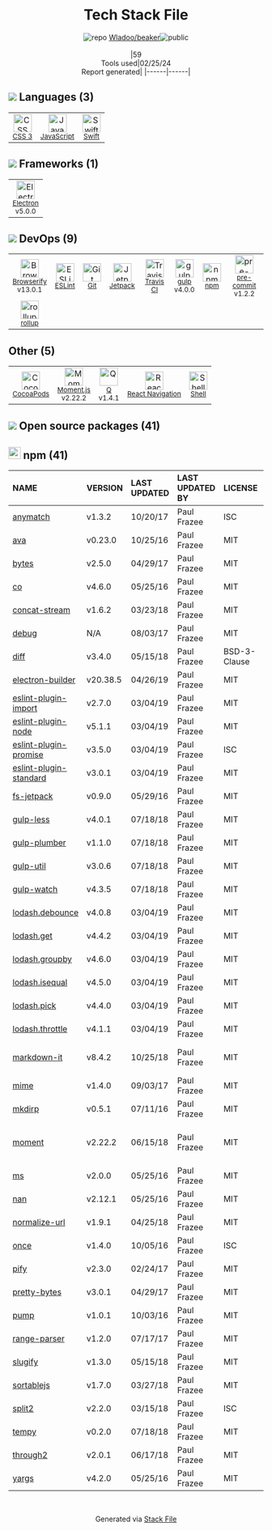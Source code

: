 <!--
&lt;--- Readme.md Snippet without images Start ---&gt;
## Tech Stack
Wladoo/beaker is built on the following main stack:

- [JavaScript](https://developer.mozilla.org/en-US/docs/Web/JavaScript) – Languages
- [Swift](https://developer.apple.com/swift/) – Languages
- [Electron](http://electron.atom.io/) – Cross-Platform Desktop Development
- [Browserify](http://browserify.org/) – Front End Package Manager
- [ESLint](http://eslint.org/) – Code Review
- [Jetpack](https://github.com/KidkArolis/jetpack) – JS Build Tools / JS Task Runners
- [Travis CI](http://travis-ci.com/) – Continuous Integration
- [gulp](http://gulpjs.com/) – JS Build Tools / JS Task Runners
- [pre-commit](http://jish.github.io/pre-commit/) – Git Tools
- [rollup](http://rollupjs.org/) – JS Build Tools / JS Task Runners
- [Moment.js](http://momentjs.com/) – Javascript Utilities & Libraries
- [Q](https://github.com/kriskowal/q) – Javascript Utilities & Libraries
- [React Navigation](https://reactnavigation.org/) – Cross-Platform Mobile Tools
- [Shell](https://en.wikipedia.org/wiki/Shell_script) – Shells

Full tech stack [here](/techstack.md)

&lt;--- Readme.md Snippet without images End ---&gt;

&lt;--- Readme.md Snippet with images Start ---&gt;
## Tech Stack
Wladoo/beaker is built on the following main stack:

- <img width='25' height='25' src='https://img.stackshare.io/service/1209/javascript.jpeg' alt='JavaScript'/> [JavaScript](https://developer.mozilla.org/en-US/docs/Web/JavaScript) – Languages
- <img width='25' height='25' src='https://img.stackshare.io/service/1009/tuHsaI2U.png' alt='Swift'/> [Swift](https://developer.apple.com/swift/) – Languages
- <img width='25' height='25' src='https://img.stackshare.io/service/2946/default_18a71b65e69d7aef5f218ae07f64eb6e1594c444.jpg' alt='Electron'/> [Electron](http://electron.atom.io/) – Cross-Platform Desktop Development
- <img width='25' height='25' src='https://img.stackshare.io/service/849/9esmqty2.png' alt='Browserify'/> [Browserify](http://browserify.org/) – Front End Package Manager
- <img width='25' height='25' src='https://img.stackshare.io/service/3337/Q4L7Jncy.jpg' alt='ESLint'/> [ESLint](http://eslint.org/) – Code Review
- <img width='25' height='25' src='https://img.stackshare.io/service/10139/jetpack.png' alt='Jetpack'/> [Jetpack](https://github.com/KidkArolis/jetpack) – JS Build Tools / JS Task Runners
- <img width='25' height='25' src='https://img.stackshare.io/service/460/Lu6cGu0z_400x400.png' alt='Travis CI'/> [Travis CI](http://travis-ci.com/) – Continuous Integration
- <img width='25' height='25' src='https://img.stackshare.io/service/844/iruTC031.png' alt='gulp'/> [gulp](http://gulpjs.com/) – JS Build Tools / JS Task Runners
- <img width='25' height='25' src='https://img.stackshare.io/no-img-open-source.png' alt='pre-commit'/> [pre-commit](http://jish.github.io/pre-commit/) – Git Tools
- <img width='25' height='25' src='https://img.stackshare.io/service/4423/zE8RTn9E_400x400.jpg' alt='rollup'/> [rollup](http://rollupjs.org/) – JS Build Tools / JS Task Runners
- <img width='25' height='25' src='https://img.stackshare.io/service/3643/Xrtdc94q_400x400.png' alt='Moment.js'/> [Moment.js](http://momentjs.com/) – Javascript Utilities & Libraries
- <img width='25' height='25' src='https://img.stackshare.io/service/4697/default_2d5a1d7c5eb520cdeb7db120e767345004a1d0d4.png' alt='Q'/> [Q](https://github.com/kriskowal/q) – Javascript Utilities & Libraries
- <img width='25' height='25' src='https://img.stackshare.io/service/6422/react-navigation.png' alt='React Navigation'/> [React Navigation](https://reactnavigation.org/) – Cross-Platform Mobile Tools
- <img width='25' height='25' src='https://img.stackshare.io/service/4631/default_c2062d40130562bdc836c13dbca02d318205a962.png' alt='Shell'/> [Shell](https://en.wikipedia.org/wiki/Shell_script) – Shells

Full tech stack [here](/techstack.md)

&lt;--- Readme.md Snippet with images End ---&gt;
-->
<div align="center">

# Tech Stack File
![](https://img.stackshare.io/repo.svg "repo") [Wladoo/beaker](https://github.com/Wladoo/beaker)![](https://img.stackshare.io/public_badge.svg "public")
<br/><br/>
|59<br/>Tools used|02/25/24 <br/>Report generated|
|------|------|
</div>

## <img src='https://img.stackshare.io/languages.svg'/> Languages (3)
<table><tr>
  <td align='center'>
  <img width='36' height='36' src='https://img.stackshare.io/service/6727/css.png' alt='CSS 3'>
  <br>
  <sub><a href="https://developer.mozilla.org/en-US/docs/Web/CSS/CSS3">CSS 3</a></sub>
  <br>
  <sub></sub>
</td>

<td align='center'>
  <img width='36' height='36' src='https://img.stackshare.io/service/1209/javascript.jpeg' alt='JavaScript'>
  <br>
  <sub><a href="https://developer.mozilla.org/en-US/docs/Web/JavaScript">JavaScript</a></sub>
  <br>
  <sub></sub>
</td>

<td align='center'>
  <img width='36' height='36' src='https://img.stackshare.io/service/1009/tuHsaI2U.png' alt='Swift'>
  <br>
  <sub><a href="https://developer.apple.com/swift/">Swift</a></sub>
  <br>
  <sub></sub>
</td>

</tr>
</table>

## <img src='https://img.stackshare.io/frameworks.svg'/> Frameworks (1)
<table><tr>
  <td align='center'>
  <img width='36' height='36' src='https://img.stackshare.io/service/2946/default_18a71b65e69d7aef5f218ae07f64eb6e1594c444.jpg' alt='Electron'>
  <br>
  <sub><a href="http://electron.atom.io/">Electron</a></sub>
  <br>
  <sub>v5.0.0</sub>
</td>

</tr>
</table>

## <img src='https://img.stackshare.io/devops.svg'/> DevOps (9)
<table><tr>
  <td align='center'>
  <img width='36' height='36' src='https://img.stackshare.io/service/849/9esmqty2.png' alt='Browserify'>
  <br>
  <sub><a href="http://browserify.org/">Browserify</a></sub>
  <br>
  <sub>v13.0.1</sub>
</td>

<td align='center'>
  <img width='36' height='36' src='https://img.stackshare.io/service/3337/Q4L7Jncy.jpg' alt='ESLint'>
  <br>
  <sub><a href="http://eslint.org/">ESLint</a></sub>
  <br>
  <sub></sub>
</td>

<td align='center'>
  <img width='36' height='36' src='https://img.stackshare.io/service/1046/git.png' alt='Git'>
  <br>
  <sub><a href="http://git-scm.com/">Git</a></sub>
  <br>
  <sub></sub>
</td>

<td align='center'>
  <img width='36' height='36' src='https://img.stackshare.io/service/10139/jetpack.png' alt='Jetpack'>
  <br>
  <sub><a href="https://github.com/KidkArolis/jetpack">Jetpack</a></sub>
  <br>
  <sub></sub>
</td>

<td align='center'>
  <img width='36' height='36' src='https://img.stackshare.io/service/460/Lu6cGu0z_400x400.png' alt='Travis CI'>
  <br>
  <sub><a href="http://travis-ci.com/">Travis CI</a></sub>
  <br>
  <sub></sub>
</td>

<td align='center'>
  <img width='36' height='36' src='https://img.stackshare.io/service/844/iruTC031.png' alt='gulp'>
  <br>
  <sub><a href="http://gulpjs.com/">gulp</a></sub>
  <br>
  <sub>v4.0.0</sub>
</td>

<td align='center'>
  <img width='36' height='36' src='https://img.stackshare.io/service/1120/lejvzrnlpb308aftn31u.png' alt='npm'>
  <br>
  <sub><a href="https://www.npmjs.com/">npm</a></sub>
  <br>
  <sub></sub>
</td>

<td align='center'>
  <img width='36' height='36' src='https://img.stackshare.io/no-img-open-source.png' alt='pre-commit'>
  <br>
  <sub><a href="http://jish.github.io/pre-commit/">pre-commit</a></sub>
  <br>
  <sub>v1.2.2</sub>
</td>

</tr>
<tr>
  <td align='center'>
  <img width='36' height='36' src='https://img.stackshare.io/service/4423/zE8RTn9E_400x400.jpg' alt='rollup'>
  <br>
  <sub><a href="http://rollupjs.org/">rollup</a></sub>
  <br>
  <sub></sub>
</td>

</tr>
</table>

## Other (5)
<table><tr>
  <td align='center'>
  <img width='36' height='36' src='https://img.stackshare.io/service/2426/e1cbdef9d4b11484049a033886578e54_400x400.png' alt='CocoaPods'>
  <br>
  <sub><a href="https://cocoapods.org/">CocoaPods</a></sub>
  <br>
  <sub></sub>
</td>

<td align='center'>
  <img width='36' height='36' src='https://img.stackshare.io/service/3643/Xrtdc94q_400x400.png' alt='Moment.js'>
  <br>
  <sub><a href="http://momentjs.com/">Moment.js</a></sub>
  <br>
  <sub>v2.22.2</sub>
</td>

<td align='center'>
  <img width='36' height='36' src='https://img.stackshare.io/service/4697/default_2d5a1d7c5eb520cdeb7db120e767345004a1d0d4.png' alt='Q'>
  <br>
  <sub><a href="https://github.com/kriskowal/q">Q</a></sub>
  <br>
  <sub>v1.4.1</sub>
</td>

<td align='center'>
  <img width='36' height='36' src='https://img.stackshare.io/service/6422/react-navigation.png' alt='React Navigation'>
  <br>
  <sub><a href="https://reactnavigation.org/">React Navigation</a></sub>
  <br>
  <sub></sub>
</td>

<td align='center'>
  <img width='36' height='36' src='https://img.stackshare.io/service/4631/default_c2062d40130562bdc836c13dbca02d318205a962.png' alt='Shell'>
  <br>
  <sub><a href="https://en.wikipedia.org/wiki/Shell_script">Shell</a></sub>
  <br>
  <sub></sub>
</td>

</tr>
</table>


## <img src='https://img.stackshare.io/group.svg' /> Open source packages (41)</h2>

## <img width='24' height='24' src='https://img.stackshare.io/service/1120/lejvzrnlpb308aftn31u.png'/> npm (41)

|NAME|VERSION|LAST UPDATED|LAST UPDATED BY|LICENSE|VULNERABILITIES|
|:------|:------|:------|:------|:------|:------|
|[anymatch](https://www.npmjs.com/anymatch)|v1.3.2|10/20/17|Paul Frazee |ISC|N/A|
|[ava](https://www.npmjs.com/ava)|v0.23.0|10/25/16|Paul Frazee |MIT|N/A|
|[bytes](https://www.npmjs.com/bytes)|v2.5.0|04/29/17|Paul Frazee |MIT|N/A|
|[co](https://www.npmjs.com/co)|v4.6.0|05/25/16|Paul Frazee |MIT|N/A|
|[concat-stream](https://www.npmjs.com/concat-stream)|v1.6.2|03/23/18|Paul Frazee |MIT|N/A|
|[debug](https://www.npmjs.com/debug)|N/A|08/03/17|Paul Frazee |MIT|N/A|
|[diff](https://www.npmjs.com/diff)|v3.4.0|05/15/18|Paul Frazee |BSD-3-Clause|[](https://github.com/advisories/GHSA-h6ch-v84p-w6p9) (High)|
|[electron-builder](https://www.npmjs.com/electron-builder)|v20.38.5|04/26/19|Paul Frazee |MIT|N/A|
|[eslint-plugin-import](https://www.npmjs.com/eslint-plugin-import)|v2.7.0|03/04/19|Paul Frazee |MIT|N/A|
|[eslint-plugin-node](https://www.npmjs.com/eslint-plugin-node)|v5.1.1|03/04/19|Paul Frazee |MIT|N/A|
|[eslint-plugin-promise](https://www.npmjs.com/eslint-plugin-promise)|v3.5.0|03/04/19|Paul Frazee |ISC|N/A|
|[eslint-plugin-standard](https://www.npmjs.com/eslint-plugin-standard)|v3.0.1|03/04/19|Paul Frazee |MIT|N/A|
|[fs-jetpack](https://www.npmjs.com/fs-jetpack)|v0.9.0|05/29/16|Paul Frazee |MIT|N/A|
|[gulp-less](https://www.npmjs.com/gulp-less)|v4.0.1|07/18/18|Paul Frazee |MIT|N/A|
|[gulp-plumber](https://www.npmjs.com/gulp-plumber)|v1.1.0|07/18/18|Paul Frazee |MIT|N/A|
|[gulp-util](https://www.npmjs.com/gulp-util)|v3.0.6|07/18/18|Paul Frazee |MIT|N/A|
|[gulp-watch](https://www.npmjs.com/gulp-watch)|v4.3.5|07/18/18|Paul Frazee |MIT|N/A|
|[lodash.debounce](https://www.npmjs.com/lodash.debounce)|v4.0.8|03/04/19|Paul Frazee |MIT|N/A|
|[lodash.get](https://www.npmjs.com/lodash.get)|v4.4.2|03/04/19|Paul Frazee |MIT|N/A|
|[lodash.groupby](https://www.npmjs.com/lodash.groupby)|v4.6.0|03/04/19|Paul Frazee |MIT|N/A|
|[lodash.isequal](https://www.npmjs.com/lodash.isequal)|v4.5.0|03/04/19|Paul Frazee |MIT|N/A|
|[lodash.pick](https://www.npmjs.com/lodash.pick)|v4.4.0|03/04/19|Paul Frazee |MIT|[CVE-2020-8203](https://github.com/advisories/GHSA-p6mc-m468-83gw) (High)|
|[lodash.throttle](https://www.npmjs.com/lodash.throttle)|v4.1.1|03/04/19|Paul Frazee |MIT|N/A|
|[markdown-it](https://www.npmjs.com/markdown-it)|v8.4.2|10/25/18|Paul Frazee |MIT|[CVE-2022-21670](https://github.com/advisories/GHSA-6vfc-qv3f-vr6c) (Moderate)|
|[mime](https://www.npmjs.com/mime)|v1.4.0|09/03/17|Paul Frazee |MIT|[CVE-2017-16138](https://github.com/advisories/GHSA-wrvr-8mpx-r7pp) (High)|
|[mkdirp](https://www.npmjs.com/mkdirp)|v0.5.1|07/11/16|Paul Frazee |MIT|N/A|
|[moment](https://www.npmjs.com/moment)|v2.22.2|06/15/18|Paul Frazee |MIT|[CVE-2022-24785](https://github.com/advisories/GHSA-8hfj-j24r-96c4) (High)<br/>[CVE-2022-31129](https://github.com/advisories/GHSA-wc69-rhjr-hc9g) (High)|
|[ms](https://www.npmjs.com/ms)|v2.0.0|05/25/16|Paul Frazee |MIT|N/A|
|[nan](https://www.npmjs.com/nan)|v2.12.1|05/25/16|Paul Frazee |MIT|N/A|
|[normalize-url](https://www.npmjs.com/normalize-url)|v1.9.1|04/25/18|Paul Frazee |MIT|N/A|
|[once](https://www.npmjs.com/once)|v1.4.0|10/05/16|Paul Frazee |ISC|N/A|
|[pify](https://www.npmjs.com/pify)|v2.3.0|02/24/17|Paul Frazee |MIT|N/A|
|[pretty-bytes](https://www.npmjs.com/pretty-bytes)|v3.0.1|04/29/17|Paul Frazee |MIT|N/A|
|[pump](https://www.npmjs.com/pump)|v1.0.1|10/03/16|Paul Frazee |MIT|N/A|
|[range-parser](https://www.npmjs.com/range-parser)|v1.2.0|07/17/17|Paul Frazee |MIT|N/A|
|[slugify](https://www.npmjs.com/slugify)|v1.3.0|05/15/18|Paul Frazee |MIT|N/A|
|[sortablejs](https://www.npmjs.com/sortablejs)|v1.7.0|03/27/18|Paul Frazee |MIT|N/A|
|[split2](https://www.npmjs.com/split2)|v2.2.0|03/15/18|Paul Frazee |ISC|N/A|
|[tempy](https://www.npmjs.com/tempy)|v0.2.0|07/18/18|Paul Frazee |MIT|N/A|
|[through2](https://www.npmjs.com/through2)|v2.0.1|06/17/18|Paul Frazee |MIT|N/A|
|[yargs](https://www.npmjs.com/yargs)|v4.2.0|05/25/16|Paul Frazee |MIT|N/A|

<br/>
<div align='center'>

Generated via [Stack File](https://github.com/marketplace/stack-file)

